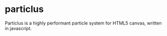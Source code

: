 particlus
=========

Particlus is a highly performant particle system for HTML5 canvas, written in javascript.

